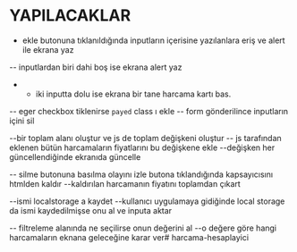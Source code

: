 # YAPILACAKLAR

- ekle butonuna tıklanıldığında inputların içerisine yazılanlara eriş ve alert ile ekrana yaz

-- inputlardan biri dahi boş ise ekrana alert yaz

- - iki inputta dolu ise ekrana bir tane harcama kartı bas.

-- eger checkbox tiklenirse `payed` class ı ekle
-- form gönderilince inputların içini sil

--bir toplam alanı oluştur ve js de toplam değişkeni oluştur
-- js tarafından eklenen bütün harcamaların fiyatlarını bu değişkene ekle
--değişken her güncellendiğinde ekranıda güncelle


-- silme butonuna basılma olayını izle butona tıklandığında kapsayıcısını htmlden kaldır
--kaldırılan harcamanın fiyatını toplamdan çıkart

--ismi localstorage a kaydet 
--kullanıcı uygulamaya gidiğinde local storage da ismi kaydedilmişse onu al ve inputa aktar

-- filtreleme alanında ne seçilirse onun değerini al
--o değere göre hangi harcamaların eknana geleceğine karar ver#   h a r c a m a - h e s a p l a y i c i  
 